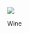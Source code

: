 #
[![](https://images.microbadger.com/badges/image/zcube/wine.svg)](https://microbadger.com/images/zcube/wine "Get your own image badge on microbadger.com")

Wine
